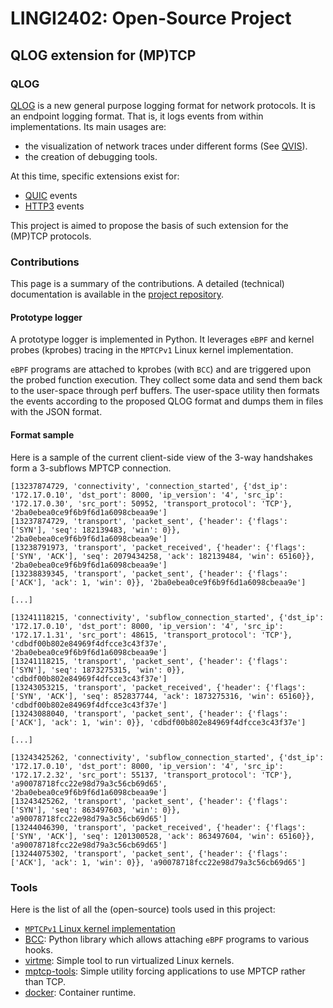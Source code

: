 # LINGI2402: Open-Source Project

## QLOG extension for (MP)TCP

### QLOG

[QLOG](https://quicwg.org/qlog/draft-ietf-quic-qlog-main-schema.html) is a new general purpose logging format for network protocols.
It is an endpoint logging format.
That is, it logs events from within implementations.
Its main usages are:
- the visualization of network traces under different forms (See [QVIS](https://github.com/quiclog/qvis)). 
- the creation of debugging tools.

At this time, specific extensions exist for:
- [QUIC](https://quicwg.org/qlog/draft-ietf-quic-qlog-quic-events.html) events
- [HTTP3](https://quicwg.org/qlog/draft-ietf-quic-qlog-h3-events.html) events

This project is aimed to propose the basis of such extension for the (MP)TCP protocols.

### Contributions

This page is a summary of the contributions.
A detailed (technical) documentation is available in the [project repository](https://github.com/nrybowski/quicSim-docker/tree/master/tcpqlog).

#### Prototype logger

A prototype logger is implemented in Python.
It leverages `eBPF` and kernel probes (kprobes) tracing in the `MPTCPv1` Linux kernel implementation.

`eBPF` programs are attached to kprobes (with `BCC`) and are triggered upon the probed function execution.
They collect some data and send them back to the user-space through perf buffers.
The user-space utility then formats the events according to the proposed QLOG format and dumps them in files with the JSON format.

#### Format sample

Here is a sample of the current client-side view of the 3-way handshakes form a 3-subflows MPTCP connection.

```
[13237874729, 'connectivity', 'connection_started', {'dst_ip': '172.17.0.10', 'dst_port': 8000, 'ip_version': '4', 'src_ip': '172.17.0.30', 'src_port': 50952, 'transport_protocol': 'TCP'}, '2ba0ebea0ce9f6b9f6d1a6098cbeaa9e']
[13237874729, 'transport', 'packet_sent', {'header': {'flags': ['SYN'], 'seq': 182139483, 'win': 0}}, '2ba0ebea0ce9f6b9f6d1a6098cbeaa9e']
[13238791973, 'transport', 'packet_received', {'header': {'flags': ['SYN', 'ACK'], 'seq': 2079434258, 'ack': 182139484, 'win': 65160}}, '2ba0ebea0ce9f6b9f6d1a6098cbeaa9e']
[13238839345, 'transport', 'packet_sent', {'header': {'flags': ['ACK'], 'ack': 1, 'win': 0}}, '2ba0ebea0ce9f6b9f6d1a6098cbeaa9e']

[...]

[13241118215, 'connectivity', 'subflow_connection_started', {'dst_ip': '172.17.0.10', 'dst_port': 8000, 'ip_version': '4', 'src_ip': '172.17.1.31', 'src_port': 48615, 'transport_protocol': 'TCP'}, 'cdbdf00b802e84969f4dfcce3c43f37e', '2ba0ebea0ce9f6b9f6d1a6098cbeaa9e']
[13241118215, 'transport', 'packet_sent', {'header': {'flags': ['SYN'], 'seq': 1873275315, 'win': 0}}, 'cdbdf00b802e84969f4dfcce3c43f37e']
[13243053215, 'transport', 'packet_received', {'header': {'flags': ['SYN', 'ACK'], 'seq': 852837744, 'ack': 1873275316, 'win': 65160}}, 'cdbdf00b802e84969f4dfcce3c43f37e']
[13243088040, 'transport', 'packet_sent', {'header': {'flags': ['ACK'], 'ack': 1, 'win': 0}}, 'cdbdf00b802e84969f4dfcce3c43f37e']

[...]

[13243425262, 'connectivity', 'subflow_connection_started', {'dst_ip': '172.17.0.10', 'dst_port': 8000, 'ip_version': '4', 'src_ip': '172.17.2.32', 'src_port': 55137, 'transport_protocol': 'TCP'}, 'a90078718fcc22e98d79a3c56cb69d65', '2ba0ebea0ce9f6b9f6d1a6098cbeaa9e']
[13243425262, 'transport', 'packet_sent', {'header': {'flags': ['SYN'], 'seq': 863497603, 'win': 0}}, 'a90078718fcc22e98d79a3c56cb69d65']
[13244046390, 'transport', 'packet_received', {'header': {'flags': ['SYN', 'ACK'], 'seq': 1201300528, 'ack': 863497604, 'win': 65160}}, 'a90078718fcc22e98d79a3c56cb69d65']
[13244075302, 'transport', 'packet_sent', {'header': {'flags': ['ACK'], 'ack': 1, 'win': 0}}, 'a90078718fcc22e98d79a3c56cb69d65']
```

### Tools

Here is the list of all the (open-source) tools used in this project:
- [`MPTCPv1` Linux kernel implementation](https://github.com/multipath-tcp/mptcp_net-next)
- [BCC](https://github.com/iovisor/bcc): Python library which allows attaching `eBPF` programs to various hooks.
- [virtme](https://github.com/amluto/virtme): Simple tool to run virtualized Linux kernels.
- [mptcp-tools](https://github.com/pabeni/mptcp-tools): Simple utility forcing applications to use MPTCP rather than TCP.
- [docker](https://www.docker.com/): Container runtime.
